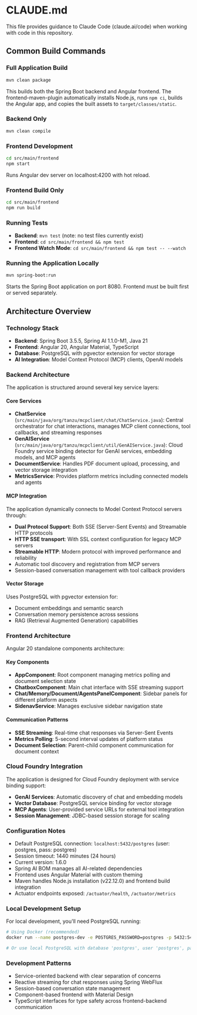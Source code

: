 # CLAUDE.md

This file provides guidance to Claude Code (claude.ai/code) when working with code in this repository.

## Common Build Commands

### Full Application Build
```bash
mvn clean package
```
This builds both the Spring Boot backend and Angular frontend. The frontend-maven-plugin automatically installs Node.js, runs `npm ci`, builds the Angular app, and copies the built assets to `target/classes/static`.

### Backend Only
```bash
mvn clean compile
```

### Frontend Development
```bash
cd src/main/frontend
npm start
```
Runs Angular dev server on localhost:4200 with hot reload.

### Frontend Build Only
```bash
cd src/main/frontend
npm run build
```

### Running Tests
- **Backend**: `mvn test` (note: no test files currently exist)
- **Frontend**: `cd src/main/frontend && npm test`
- **Frontend Watch Mode**: `cd src/main/frontend && npm test -- --watch`

### Running the Application Locally
```bash
mvn spring-boot:run
```
Starts the Spring Boot application on port 8080. Frontend must be built first or served separately.

## Architecture Overview

### Technology Stack
- **Backend**: Spring Boot 3.5.5, Spring AI 1.1.0-M1, Java 21
- **Frontend**: Angular 20, Angular Material, TypeScript
- **Database**: PostgreSQL with pgvector extension for vector storage
- **AI Integration**: Model Context Protocol (MCP) clients, OpenAI models

### Backend Architecture
The application is structured around several key service layers:

#### Core Services
- **ChatService** (`src/main/java/org/tanzu/mcpclient/chat/ChatService.java`): Central orchestrator for chat interactions, manages MCP client connections, tool callbacks, and streaming responses
- **GenAIService** (`src/main/java/org/tanzu/mcpclient/util/GenAIService.java`): Cloud Foundry service binding detector for GenAI services, embedding models, and MCP agents
- **DocumentService**: Handles PDF document upload, processing, and vector storage integration
- **MetricsService**: Provides platform metrics including connected models and agents

#### MCP Integration
The application dynamically connects to Model Context Protocol servers through:
- **Dual Protocol Support**: Both SSE (Server-Sent Events) and Streamable HTTP protocols
- **HTTP SSE transport**: With SSL context configuration for legacy MCP servers
- **Streamable HTTP**: Modern protocol with improved performance and reliability
- Automatic tool discovery and registration from MCP servers
- Session-based conversation management with tool callback providers

#### Vector Storage
Uses PostgreSQL with pgvector extension for:
- Document embeddings and semantic search
- Conversation memory persistence across sessions
- RAG (Retrieval Augmented Generation) capabilities

### Frontend Architecture
Angular 20 standalone components architecture:

#### Key Components
- **AppComponent**: Root component managing metrics polling and document selection state
- **ChatboxComponent**: Main chat interface with SSE streaming support
- **Chat/Memory/Document/AgentsPanelComponent**: Sidebar panels for different platform aspects
- **SidenavService**: Manages exclusive sidebar navigation state

#### Communication Patterns
- **SSE Streaming**: Real-time chat responses via Server-Sent Events
- **Metrics Polling**: 5-second interval updates of platform status
- **Document Selection**: Parent-child component communication for document context

### Cloud Foundry Integration
The application is designed for Cloud Foundry deployment with service binding support:
- **GenAI Services**: Automatic discovery of chat and embedding models
- **Vector Database**: PostgreSQL service binding for vector storage
- **MCP Agents**: User-provided service URLs for external tool integration
- **Session Management**: JDBC-based session storage for scaling

### Configuration Notes
- Default PostgreSQL connection: `localhost:5432/postgres` (user: postgres, pass: postgres)
- Session timeout: 1440 minutes (24 hours)
- Current version: 1.6.0
- Spring AI BOM manages all AI-related dependencies
- Frontend uses Angular Material with custom theming
- Maven handles Node.js installation (v22.12.0) and frontend build integration
- Actuator endpoints exposed: `/actuator/health`, `/actuator/metrics`

### Local Development Setup
For local development, you'll need PostgreSQL running:
```bash
# Using Docker (recommended)
docker run --name postgres-dev -e POSTGRES_PASSWORD=postgres -p 5432:5432 -d postgres

# Or use local PostgreSQL with database 'postgres', user 'postgres', password 'postgres'
```

### Development Patterns
- Service-oriented backend with clear separation of concerns
- Reactive streaming for chat responses using Spring WebFlux
- Session-based conversation state management
- Component-based frontend with Material Design
- TypeScript interfaces for type safety across frontend-backend communication
